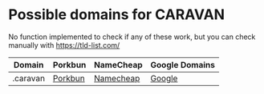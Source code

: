 # Possible domains for CARAVAN

No function implemented to check if any of these work, but you can check manually with https://tld-list.com/

| Domain | Porkbun | NameCheap | Google Domains |
|---|---|---|---|
| .caravan | [Porkbun](https://porkbun.com/checkout/search?prb=e814663da1&tlds=&idnLanguage=&search=search&q=.caravan) | [Namecheap](https://www.namecheap.com/domains/registration/results/?domain=.caravan) | [Google](https://domains.google.com/registrar/search?searchTerm=.caravan) |
